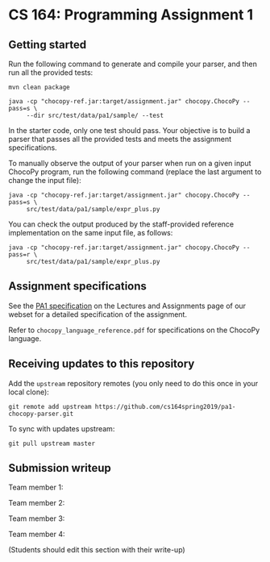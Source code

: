 # CS 164: Programming Assignment 1

[PA1 Specification]: http://inst.eecs.berkeley.edu/~cs164/sp19/hw/PA1.pdf

## Getting started

Run the following command to generate and compile your parser, and then run all the provided tests:

```
mvn clean package

java -cp "chocopy-ref.jar:target/assignment.jar" chocopy.ChocoPy --pass=s \
     --dir src/test/data/pa1/sample/ --test
```

In the starter code, only one test should pass. Your objective is to build a parser that passes all the provided tests and meets the assignment specifications.

To manually observe the output of your parser when run on a given input ChocoPy program, run the following command (replace the last argument to change the input file):

```
java -cp "chocopy-ref.jar:target/assignment.jar" chocopy.ChocoPy --pass=s \
     src/test/data/pa1/sample/expr_plus.py
```

You can check the output produced by the staff-provided reference implementation on the same input file, as follows:

```
java -cp "chocopy-ref.jar:target/assignment.jar" chocopy.ChocoPy --pass=r \
     src/test/data/pa1/sample/expr_plus.py
```

## Assignment specifications

See the [PA1 specification][] on the Lectures and Assignments page of our
webset for a detailed specification of the assignment.

Refer to `chocopy_language_reference.pdf` for specifications on the ChocoPy language. 

## Receiving updates to this repository

Add the `upstream` repository remotes (you only need to do this once in your local clone):

```
git remote add upstream https://github.com/cs164spring2019/pa1-chocopy-parser.git
```

To sync with updates upstream:
```
git pull upstream master
```

## Submission writeup

Team member 1: 

Team member 2: 

Team member 3: 

Team member 4: 

(Students should edit this section with their write-up)
